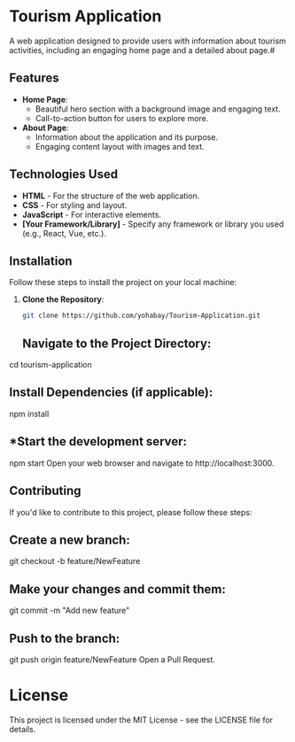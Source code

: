 # Tourism Application

A web application designed to provide users with information about tourism activities, including an engaging home page and a detailed about page.#

## Features

- **Home Page**:
  - Beautiful hero section with a background image and engaging text.
  - Call-to-action button for users to explore more.
- **About Page**:
  - Information about the application and its purpose.
  - Engaging content layout with images and text.

## Technologies Used

- **HTML** - For the structure of the web application.
- **CSS** - For styling and layout.
- **JavaScript** - For interactive elements.
- **[Your Framework/Library]** - Specify any framework or library you used (e.g., React, Vue, etc.).

## Installation

Follow these steps to install the project on your local machine:

1. **Clone the Repository**:

   ```bash
   git clone https://github.com/yohabay/Tourism-Application.git

   ```

   ## Navigate to the Project Directory:

cd tourism-application

## **Install Dependencies (if applicable):**

npm install

## \*Start the development server:

npm start
Open your web browser and navigate to http://localhost:3000.

## **Contributing**

If you'd like to contribute to this project, please follow these steps:

## **Create a new branch:**

git checkout -b feature/NewFeature

## **Make your changes and commit them:**

git commit -m "Add new feature"

## **Push to the branch:**

git push origin feature/NewFeature
Open a Pull Request.

# **License**

This project is licensed under the MIT License - see the LICENSE file for details.
